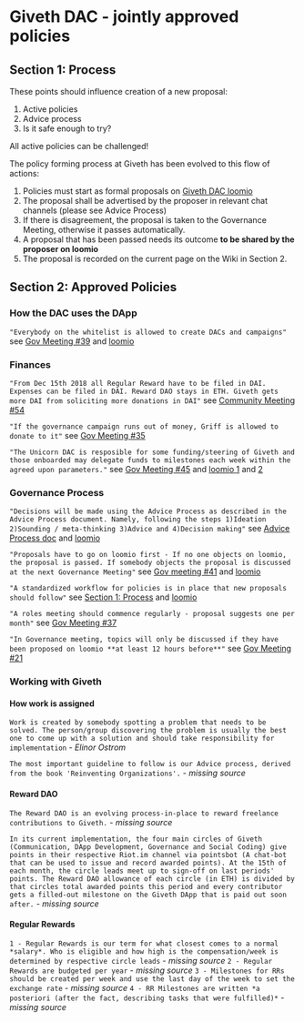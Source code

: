 # Giveth DAC - jointly approved policies

## <a name="process">Section 1: Process</a>
These points should influence creation of a new proposal:

1. Active policies
2. Advice process
3. Is it safe enough to try?

All active policies can be challenged!

The policy forming process at Giveth has been evolved to this flow of actions:

1. Policies must start as formal proposals on [Giveth DAC loomio](https://www.loomio.org/g/RQZt4qJ3/giveth)
2. The proposal shall be advertised by the proposer in relevant chat channels (please see Advice Process)
3. If there is disagreement, the proposal is taken to the Governance Meeting, otherwise it passes automatically.
4. A proposal that has been passed needs its outcome **to be shared by the proposer on loomio**
5. The proposal is recorded on the current page on the Wiki in Section 2.

## <a name="policies">Section 2: Approved Policies</a>

### How the DAC uses the DApp
```"Everybody on the whitelist is allowed to create DACs and campaigns"```
see [Gov Meeting #39](../meeting-notes/gov-meeting-39/) and [loomio](https://www.loomio.org/p/XQBSc0qa/whitelists-and-creating-dac-s-and-campaigns-at-will)

### Finances
```"From Dec 15th 2018 all Regular Reward have to be filed in DAI. Expenses can be filed in DAI. Reward DAO stays in ETH. Giveth gets more DAI from soliciting more donations in DAI"```
see [Community Meeting #54](../meeting-notes/community-meeting-54/)

```"If the governance campaign runs out of money, Griff is allowed to donate to it"```
see [Gov Meeting #35](../meeting-notes/gov-meeting-35/)

```"The Unicorn DAC is resposible for some funding/steering of Giveth and those onboarded may delegate funds to milestones each week within the agreed upon parameters."``` see [Gov Meeting #45](../meeting-notes/gov-meeting-45/) and [loomio 1](https://www.loomio.org/p/jkTKmJr1/unicorn-dac-voting-time-) and [2](https://www.loomio.org/d/KDYMhzE8/kickstarting-the-unicorn-dac)


### Governance Process

```"Decisions will be made using the Advice Process as described in the Advice Process document. Namely, following the steps 1)Ideation 2)Sounding / meta-thinking 3)Advice and 4)Decision making"```
see [Advice Process doc](../../governance/advice-process/) and [loomio](https://www.loomio.org/d/j3mrFUYx/reinventing-is-it-safe-enough-to-try-)

```"Proposals have to go on loomio first - If no one objects on loomio, the proposal is passed. If somebody objects the proposal is discussed at the next Governance Meeting"```
see [Gov meeting #41](../meeting-notes/gov-meeting-41/) and [loomio](https://www.loomio.org/p/LkOa8KT4/which-proposals-are-proposed-in-governance-meeting)

```"A standardized workflow for policies is in place that new proposals should follow"```
see [Section 1: Process](#process) and [loomio](https://www.loomio.org/p/TB0HaIfi/have-a-standard-workflow-to-record-policies)

```"A roles meeting should commence regularly - proposal suggests one per month"```
see [Gov Meeting #37](../meeting-notes/gov-meeting-37/)

```"In Governance meeting, topics will only be discussed if they have been proposed on loomio **at least 12 hours before**"```
see [Gov Meeting #21](../meeting-notes/gov-meeting-21/)

### Working with Giveth

#### How work is assigned
```Work is created by somebody spotting a problem that needs to be solved. The person/group discovering the problem is usually the best one to come up with a solution and should take responsibility for implementation``` - *Elinor Ostrom*

```The most important guideline to follow is our Advice process, derived from the book 'Reinventing Organizations'.``` - *missing source*

#### Reward DAO
```The Reward DAO is an evolving process-in-place to reward freelance contributions to Giveth.``` - *missing source*

```In its current implementation, the four main circles of Giveth (Communication, DApp Development, Governance and Social Coding) give points in their respective Riot.im channel via pointsbot (A chat-bot that can be used to issue and record awarded points). At the 15th of each month, the circle leads meet up to sign-off on last periods' points. The Reward DAO allowance of each circle (in ETH) is divided by that circles total awarded points this period and every contributor gets a filled-out milestone on the Giveth DApp that is paid out soon after.``` - *missing source*

#### Regular Rewards
```1 - Regular Rewards is our term for what closest comes to a normal *salary*. Who is eligible and how high is the compensation/week is determined by respective circle leads``` - *missing source*
```2 - Regular Rewards are budgeted per year``` - *missing source*
```3 - Milestones for RRs should be created per week and use the last day of the week to set the exchange rate``` - *missing source*
```4 - RR Milestones are written *a posteriori (after the fact, describing tasks that were fulfilled)*``` - *missing source*
